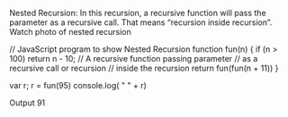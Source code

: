 Nested Recursion: In this recursion, a recursive function will pass the parameter as a recursive call. That means “recursion inside recursion”.
Watch photo of nested recursion

// JavaScript program to show Nested Recursion 
function fun(n) {
    if (n > 100) 
    return n - 10;
    // A recursive function passing parameter 
    // as a recursive call or recursion 
    // inside the recursion 
    return fun(fun(n + 11))
}

<!-- Drive code -->
var r;
r = fun(95)
console.log( " " + r)

Output
 91